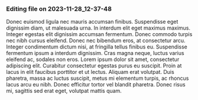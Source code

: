 

### Editing file on 2023-11-28_12-37-48

Donec euismod ligula nec mauris accumsan finibus. Suspendisse eget dignissim diam, ut malesuada urna. In interdum elit eget maximus maximus. Integer egestas elit dignissim accumsan fermentum. Donec commodo turpis nec nibh cursus eleifend. Donec nec bibendum eros, at consectetur arcu. Integer condimentum dictum nisi, at fringilla tellus finibus eu. Suspendisse fermentum ipsum a interdum dignissim. Cras magna neque, luctus varius eleifend ac, sodales non eros. Lorem ipsum dolor sit amet, consectetur adipiscing elit. Curabitur consectetur egestas purus eu suscipit. Proin at lacus in elit faucibus porttitor et ut lectus. Aliquam erat volutpat. Duis pharetra, massa ac luctus suscipit, metus mi elementum turpis, ac rhoncus lacus arcu eu nibh. Donec efficitur tortor vel blandit pharetra. Donec risus mi, sagittis sed erat eget, volutpat mattis quam.


